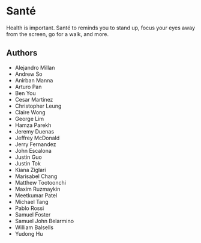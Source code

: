 # Santé
Health is important. Santé to reminds you to stand up, focus your eyes away from the screen, go for a walk, and more.
## Authors
- Alejandro Millan
- Andrew So
- Anirban Manna
- Arturo Pan
- Ben You
- Cesar Martinez
- Christopher Leung
- Claire Wong
- George Lim
- Hamza Parekh
- Jeremy Duenas
- Jeffrey McDonald
- Jerry Fernandez
- John Escalona
- Justin Guo
- Justin Tok
- Kiana Ziglari
- Marisabel Chang
- Matthew Tootoonchi
- Maxim Ruzmaykin
- Meetkumar Patel
- Michael Tang
- Pablo Rossi
- Samuel Foster
- Samuel John Belarmino 
- William Balsells
- Yudong Hu
